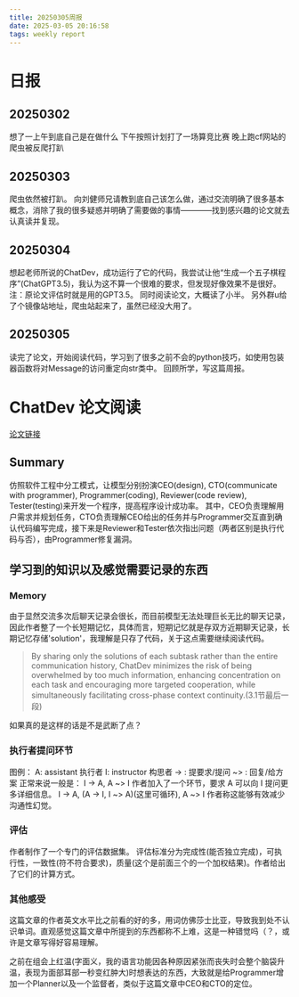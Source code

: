 ```yaml
---
title: 20250305周报
date: 2025-03-05 20:16:58
tags: weekly report
---
```


# 日报 
## 20250302
想了一上午到底自己是在做什么
下午按照计划打了一场算竞比赛
晚上跑cf网站的爬虫被反爬打趴
## 20250303
爬虫依然被打趴。
向刘健师兄请教到底自己该怎么做，通过交流明确了很多基本概念，消除了我的很多疑惑并明确了需要做的事情————找到感兴趣的论文就去认真读并复现。
## 20250304
想起老师所说的ChatDev，成功运行了它的代码，我尝试让他“生成一个五子棋程序”(ChatGPT3.5)，我认为这不算一个很难的要求，但发现好像效果不是很好。
注：原论文评估时就是用的GPT3.5。
同时阅读论文，大概读了小半。
另外群u给了个镜像站地址，爬虫站起来了，虽然已经没大用了。
## 20250305
读完了论文，开始阅读代码，学习到了很多之前不会的python技巧，如使用包装器函数将对Message的访问重定向str类中。
回顾所学，写这篇周报。

# ChatDev 论文阅读
[论文链接](https://arxiv.org/abs/2307.07924)
## Summary
仿照软件工程中分工模式，让模型分别扮演CEO(design), CTO(communicate with programmer), Programmer(coding), Reviewer(code review), Tester(testing)来开发一个程序，提高程序设计成功率。
其中，CEO负责理解用户需求并规划任务，CTO负责理解CEO给出的任务并与Programmer交互直到确认代码编写完成，接下来是Reviewer和Tester依次指出问题（两者区别是执行代码与否），由Programmer修复漏洞。
## 学习到的知识以及感觉需要记录的东西
### Memory
由于显然交流多次后聊天记录会很长，而目前模型无法处理巨长无比的聊天记录，因此作者整了一个长短期记忆，具体而言，短期记忆就是存双方近期聊天记录，长期记忆存储'solution'，我理解是只存了代码，关于这点需要继续阅读代码。

> By sharing only the solutions of each subtask
rather than the entire communication history, ChatDev minimizes the risk of being overwhelmed by
too much information, enhancing concentration on
each task and encouraging more targeted cooperation, while simultaneously facilitating cross-phase
context continuity.(3.1节最后一段)

如果真的是这样的话是不是武断了点？
### 执行者提问环节
图例：
A: assistant 执行者
I: instructor 构思者
-> : 提要求/提问
~> : 回复/给方案
正常来说一般是：
I -> A, A ~> I
作者加入了一个环节，要求 A 可以向 I 提问更多详细信息。
I -> A, (A -> I, I ~> A)(这里可循环), A ~> I
作者称这能够有效减少沟通性幻觉。
### 评估
作者制作了一个专门的评估数据集。
评估标准分为完成性(能否独立完成)，可执行性，一致性(符不符合要求)，质量(这个是前面三个的一个加权结果)。作者给出了它们的计算方式。


### 其他感受
这篇文章的作者英文水平比之前看的好的多，用词仿佛莎士比亚，导致我到处不认识单词。直观感觉这篇文章中所提到的东西都称不上难，这是一种错觉吗（？，或许是文章写得好容易理解。

之前在组会上红温(字面义，我的语言功能因各种原因紧张而丧失时会整个脑袋升温，表现为面部耳部一秒变红肿大)时想表达的东西，大致就是给Programmer增加一个Planner以及一个监督者，类似于这篇文章中CEO和CTO的定位。
